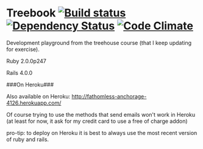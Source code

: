 Treebook [![Build status](https://travis-ci.org/Soraph/treebook.png)](https://travis-ci.org/Soraph/treebook) [![Dependency Status](https://gemnasium.com/Soraph/treebook.png)](https://gemnasium.com/Soraph/treebook) [![Code Climate](https://codeclimate.com/github/Soraph/treebook.png)](https://codeclimate.com/github/Soraph/treebook)
========

Development playground from the treehouse course (that I keep updating for exercise).

Ruby 2.0.0p247

Rails 4.0.0

###On Heroku###

Also available on Heroku:
http://fathomless-anchorage-4126.herokuapp.com/

Of course trying to use the methods that send emails won't work in Heroku (at least for now, it ask for my credit card to use a free of charge addon)

pro-tip: to deploy on Heroku it is best to always use the most recent version of ruby and rails.
